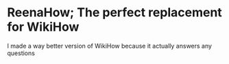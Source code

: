 # ReenaHow; The perfect replacement for WikiHow

I made a way better version of WikiHow because it actually answers any questions
